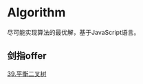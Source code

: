 # Algorithm

尽可能实现算法的最优解，基于JavaScript语言。

## 剑指offer

[39.平衡二叉树](https://github.com/starkmage/Algorithm/tree/master/%E5%89%91%E6%8C%87offer/39.%E5%B9%B3%E8%A1%A1%E4%BA%8C%E5%8F%89%E6%A0%91)
